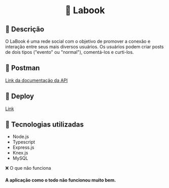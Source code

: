 ##  <h1 align="center">📇 Labook </h1>

## 📝 Descrição
O LaBook é uma rede social com o objetivo de promover a conexão e interação entre seus mais diversos usuários. Os usuários podem criar posts de dois tipos ("evento" ou "normal"), comentá-los e curti-los. 
## 🔗 Postman
[Link da documentação da API](https://documenter.getpostman.com/view/22349146/2s935mtREo)

## 🔗 Deploy
[Link ](https://jemison-labook22.onrender.com)
## 🔧 Tecnologias utilizadas
-  Node.js
-  Typescript
-  Express.js
-  Knex.js
-  MySQL

❌ O que não funciona
#### A aplicação como o todo não funcionou muito bem. 